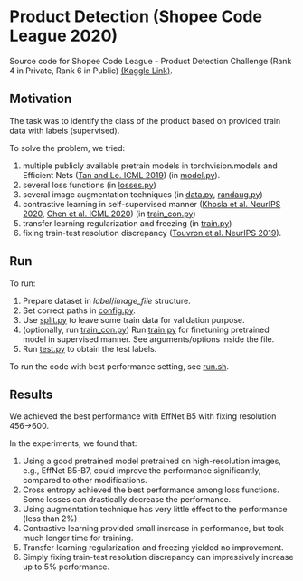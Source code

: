 # Product Detection (Shopee Code League 2020)

Source code for Shopee Code League - Product Detection Challenge (Rank 4 in Private, Rank 6 in Public) [(Kaggle Link)](https://www.kaggle.com/c/shopee-product-detection-open).

## Motivation
The task was to identify the class of the product based on provided train data with labels (supervised). 

To solve the problem, we tried:
1. multiple publicly available pretrain models in torchvision.models and Efficient Nets ([Tan and Le. ICML 2019](https://arxiv.org/abs/1905.11946)) (in [model.py](model.py)).
2. several loss functions (in [losses.py](losses.py))
3. several image augmentation techniques (in [data.py](data.py), [randaug.py](randaug.py))
4. contrastive learning in self-supervised manner ([Khosla et al. NeurIPS 2020](https://proceedings.neurips.cc/paper/2020/hash/d89a66c7c80a29b1bdbab0f2a1a94af8-Abstract.html), [Chen et al. ICML 2020](https://arxiv.org/pdf/2002.05709.pdf)) (in [train_con.py](train_con.py))
5. transfer learning regularization and freezing (in [train.py](train.py))
6. fixing train-test resolution discrepancy ([Touvron et al. NeurIPS 2019](https://papers.nips.cc/paper/2019/hash/d03a857a23b5285736c4d55e0bb067c8-Abstract.html)).

## Run

To run:
1. Prepare dataset in *label*/*image_file* structure.
2. Set correct paths in [config.py](config.py).
3. Use [split.py](split.py) to leave some train data for validation purpose.
4. (optionally, run [train_con.py](train_con.py)) Run [train.py](train.py) for finetuning pretrained model in supervised manner. See arguments/options inside the file.
5. Run [test.py](test.py) to obtain the test labels.

To run the code with best performance setting, see [run.sh](run.sh).

## Results
We achieved the best performance with EffNet B5 with fixing resolution 456->600.

In the experiments, we found that:
1. Using a good pretrained model pretrained on high-resolution images, e.g., EffNet B5-B7, could improve the performance significantly, compared to other modifications.
2. Cross entropy achieved the best performance among loss functions. Some losses can drastically decrease the performance.
3. Using augmentation technique has very little effect to the performance (less than 2%)
4. Contrastive learning provided small increase in performance, but took much longer time for training.
5. Transfer learning regularization and freezing yielded no improvement.
6. Simply fixing train-test resolution discrepancy can impressively increase up to 5% performance.

